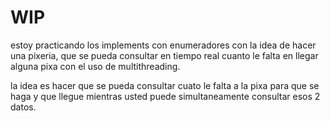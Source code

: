 # WIP
estoy practicando los implements con enumeradores con la idea de hacer una pixeria, que se pueda consultar en tiempo real cuanto le falta en llegar alguna pixa con el uso de multithreading.

la idea es hacer que se pueda consultar cuato le falta a la pixa para que se haga y que llegue mientras usted puede simultaneamente consultar esos 2 datos.
